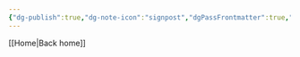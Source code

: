 ```yaml
---
{"dg-publish":true,"dg-note-icon":"signpost","dgPassFrontmatter":true,"noteIcon":"signpost","permalink":"/10-tags/motivacao/","created":"2025-10-18T20:29:02.356+01:00","updated":"2025-10-25T17:06:32.220+01:00"}
---
```


[[Home\|Back home]]